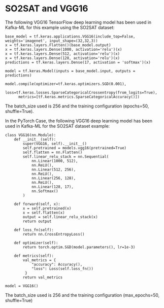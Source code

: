 # SO2SAT and VGG16

The following VGG16 TensorFlow deep learning model has been used in Kafka-ML for this example using the SO2SAT dataset:

```
base_model = tf.keras.applications.VGG16(include_top=False, weights='imagenet', input_shape=(32,32,3))
x = tf.keras.layers.Flatten()(base_model.output)
x = tf.keras.layers.Dense(1000, activation='relu')(x)
x = tf.keras.layers.Dense(512, activation='relu')(x)
x = tf.keras.layers.Dense(128, activation='relu')(x)
predictions = tf.keras.layers.Dense(17, activation = 'softmax')(x)

model = tf.keras.Model(inputs = base_model.input, outputs = predictions)

model.compile(optimizer=tf.keras.optimizers.SGD(0.001),
      loss=tf.keras.losses.SparseCategoricalCrossentropy(from_logits=True), 
      metrics=[tf.keras.metrics.SparseCategoricalAccuracy()])
```
The batch_size used is 256 and the training configuration (epochs=50, shuffle=True).

In the PyTorch Case, the following VGG16 deep learning model has been used in Kafka-ML for the SO2SAT dataset example:

```
class VGG16(nn.Module):
    def __init__(self):
        super(VGG16, self).__init__()
        self.pretrained = models.vgg16(pretrained=True)
        self.flatten = nn.Flatten()
        self.linear_relu_stack = nn.Sequential(
            nn.Linear(1000, 512),
            nn.ReLU(),
            nn.Linear(512, 256),
            nn.ReLU(),
            nn.Linear(256, 128),
            nn.ReLU(),
            nn.Linear(128, 17),
            nn.Softmax()
        )
        
    def forward(self, x):
        x = self.pretrained(x)
        x = self.flatten(x)
        output = self.linear_relu_stack(x)
        return output

    def loss_fn(self):
        return nn.CrossEntropyLoss()

    def optimizer(self):
        return torch.optim.SGD(model.parameters(), lr=1e-3)

    def metrics(self):
        val_metrics = {
            "accuracy": Accuracy(),
            "loss": Loss(self.loss_fn())
         }
        return val_metrics

model = VGG16()
```
The batch_size used is 256 and the training configuration (max_epochs=50, shuffle=True)